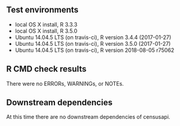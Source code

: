 ## Test environments
* local OS X install, R 3.3.3
* local OS X install, R 3.5.0
* Ubuntu 14.04.5 LTS (on travis-ci), R version 3.4.4 (2017-01-27)
* Ubuntu 14.04.5 LTS (on travis-ci), R version 3.5.0 (2017-01-27)
* Ubuntu 14.04.5 LTS (on travis-ci), R version 2018-08-05 r75062

## R CMD check results
There were no ERRORs, WARNINGs, or NOTEs. 

## Downstream dependencies
At this time there are no downstream dependencies of censusapi.
